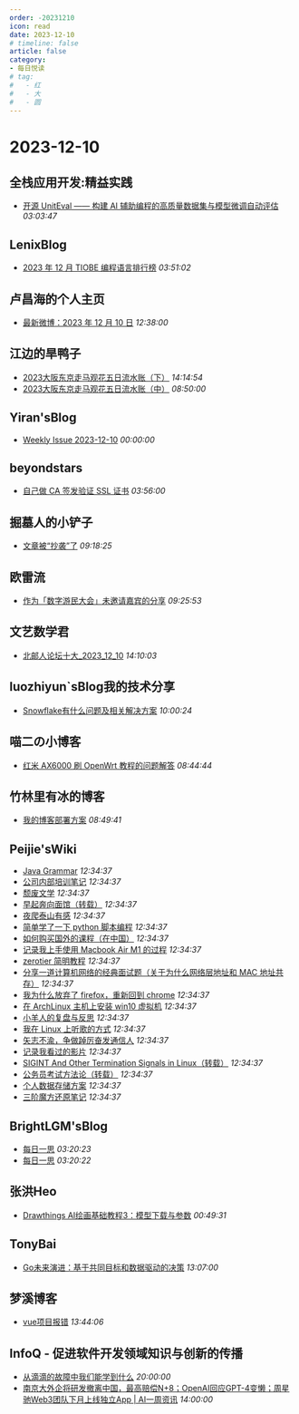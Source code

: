 ```yaml
---
order: -20231210
icon: read
date: 2023-12-10
# timeline: false
article: false
category:
- 每日悦读
# tag:
#   - 红
#   - 大
#   - 圆
---
```


# 2023-12-10 
## 全栈应用开发:精益实践<span></span>
* [开源 UnitEval —— 构建 AI 辅助编程的高质量数据集与模型微调自动评估](http://www.phodal.com/blog/unit-eval/) *03:03:47* 
## LenixBlog<span></span>
* [2023 年 12 月 TIOBE 编程语言排行榜](https://blog.p2hp.com/archives/11722) *03:51:02* 
## 卢昌海的个人主页<span></span>
* [最新微博：2023 年 12 月 10 日](https://www.changhai.org/articles/miscellaneous/blog/202312.php#latest) *12:38:00* 
## 江边的旱鸭子<span></span>
* [2023大阪东京走马观花五日流水账（下）](https://joouis.com/2023/my-first-trip-to-japan-3/) *14:14:54* 
* [2023大阪东京走马观花五日流水账（中）](https://joouis.com/2023/my-first-trip-to-japan-2/) *08:50:00* 
## Yiran'sBlog<span></span>
* [Weekly Issue 2023-12-10](https://zdyxry.github.io/2023/12/10/Weekly-Issue-2023-12-10/) *00:00:00* 
## beyondstars<span></span>
* [自己做 CA 签发验证 SSL 证书](https://hsiaofongw.notion.site/CA-SSL-e0cb213042134c408e5c5b84c97e07ea) *03:56:00* 
## 掘墓人的小铲子<span></span>
* [文章被“抄袭”了](https://juemuren4449.com/archives/my-article-was-plagiarized) *09:18:25* 
## 欧雷流<span></span>
* [作为「数字游民大会」未邀请嘉宾的分享](https://ourai.ws/posts/i-want-to-talk-about-digital-nomads/) *09:25:53* 
## 文艺数学君<span></span>
* [北邮人论坛十大_2023_12_10](https://mathpretty.com/16525.html) *14:10:03* 
## luozhiyun`sBlog我的技术分享<span></span>
* [Snowflake有什么问题及相关解决方案](https://www.luozhiyun.com/archives/820) *10:00:24* 
## 喵二の小博客<span></span>
* [红米 AX6000 刷 OpenWrt 教程的问题解答](https://www.miaoer.xyz/posts/blog/redmiax6000_openwrt_qanda) *08:44:44* 
## 竹林里有冰的博客<span></span>
* [我的博客部署方案](https://zhul.in/2022/11/04/my-blog-plan/) *08:49:41* 
## Peijie'sWiki<span></span>
* [Java Grammar](https://liupj.top/2023/12/10/JavarGrammar/) *12:34:37* 
* [公司内部培训笔记](https://liupj.top/2023/12/03/structuredExpression/) *12:34:37* 
* [颓废文学](https://liupj.top/2023/11/19/relax/) *12:34:37* 
* [早起奔向面馆（转载）](https://liupj.top/2023/09/10/eat-fish-noddle-at-morning/) *12:34:37* 
* [夜爬泰山有感](https://liupj.top/2023/06/24/mountTai/) *12:34:37* 
* [简单学了一下 python 脚本编程](https://liupj.top/2023/04/01/py_takeaway_message/) *12:34:37* 
* [如何购买国外的课程（在中国）](https://liupj.top/2023/03/28/how-to-buy-courses-on-udemy-in-china/) *12:34:37* 
* [记录我上手使用 Macbook Air M1 的过程](https://liupj.top/2023/03/18/macos-m1-setup/) *12:34:37* 
* [zerotier 简明教程](https://liupj.top/2023/01/31/zerotier/) *12:34:37* 
* [分享一道计算机网络的经典面试题（关于为什么网络层地址和 MAC 地址共存）](https://liupj.top/2023/01/30/mac-ip/) *12:34:37* 
* [我为什么放弃了 firefox，重新回到 chrome](https://liupj.top/2023/01/07/why-chrome/) *12:34:37* 
* [在 ArchLinux 主机上安装 win10 虚拟机](https://liupj.top/2022/12/31/windows10-in-virtualbox/) *12:34:37* 
* [小羊人的复盘与反思](https://liupj.top/2022/12/12/ill/) *12:34:37* 
* [我在 Linux 上听歌的方式](https://liupj.top/2022/12/09/music-linux-method/) *12:34:37* 
* [矢志不渝，争做踔厉奋发通信人](https://liupj.top/2022/10/22/1_big_20/) *12:34:37* 
* [记录我看过的影片](https://liupj.top/2022/10/02/movies/) *12:34:37* 
* [SIGINT And Other Termination Signals in Linux（转载）](https://liupj.top/2022/08/05/sigint-and-other-termination-signals-in-linux/) *12:34:37* 
* [公务员考试方法论（转载）](https://liupj.top/2022/07/22/gongkao-method/) *12:34:37* 
* [个人数据存储方案](https://liupj.top/2022/07/12/data-storage/) *12:34:37* 
* [三阶魔方还原笔记](https://liupj.top/2022/07/10/mofang/) *12:34:37* 
## BrightLGM'sBlog<span></span>
* [每日一思](http://brightliao.com/2023/12/10/daily-thoughts/) *03:20:23* 
* [每日一思](http://brightliao.com/2023/07/24/daily-thought/) *03:20:22* 
## 张洪Heo<span></span>
* [Drawthings AI绘画基础教程3：模型下载与参数](https://blog.zhheo.com/p/ce762bfd.html) *00:49:31* 
## TonyBai<span></span>
* [Go未来演进：基于共同目标和数据驱动的决策](https://tonybai.com/2023/12/10/go-changes/) *13:07:00* 
## 梦溪博客<span></span>
* [vue项目报错](https://www.cyrilstudio.top/archives/82/) *13:44:06* 
## InfoQ - 促进软件开发领域知识与创新的传播<span></span>
* [从滴滴的故障中我们能学到什么](https://www.infoq.cn/article/lGzz3DULicICzvOIbPXh?utm_source=rss&utm_medium=article) *20:00:00* 
* [南京大外企将研发撤离中国，最高赔偿N+8；OpenAI回应GPT-4变懒；周星驰Web3团队下月上线独立App | AI一周资讯](https://www.infoq.cn/article/roW4NR1hJzIyl1oikzE3?utm_source=rss&utm_medium=article) *14:00:00* 
